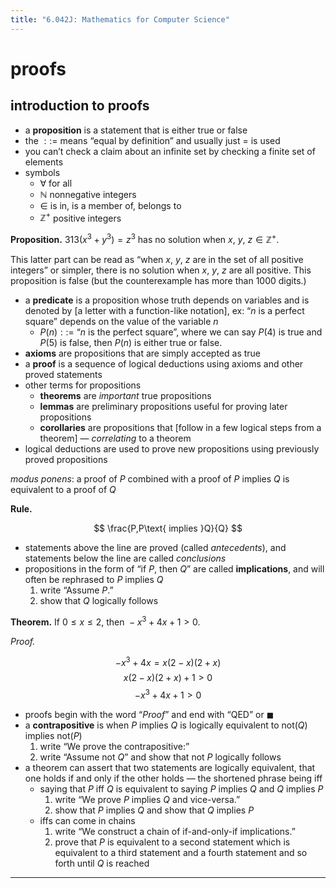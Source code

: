 ```yaml
---
title: "6.042J: Mathematics for Computer Science"
---
```


# proofs

## introduction to proofs

- a **proposition** is a statement that is either true or false
- the $::=$ means “equal by definition” and usually just $=$ is used
- you can’t check a claim about an infinite set by checking a finite set of elements
- symbols
    - $\forall$ for all
    - $\mathbb{N}$ nonnegative integers
    - $\in$ is in, is a member of, belongs to
    - $\mathbb{Z}^+$ positive integers

**Proposition.** $313(x^3+y^3)=z^3$ has no solution when $x$, $y$, $z \in\mathbb{Z}^+$.

This latter part can be read as “when $x$, $y$, $z$ are in the set of all positive integers” or simpler, there is no solution when $x$, $y$, $z$ are all positive. This proposition is false (but the counterexample has more than 1000 digits.)

- a **predicate** is a proposition whose truth depends on variables and is denoted by [a letter with a function-like notation], ex: “$n$ is a perfect square” depends on the value of the variable $n$
    - $P(n)::=$ “$n$ is the perfect square”, where we can say $P(4)$ is true and $P(5)$ is false, then $P(n)$ is either true or false.
- **axioms** are propositions that are simply accepted as true
- a **proof** is a sequence of logical deductions using axioms and other proved statements
- other terms for propositions
    - **theorems** are *important* true propositions
    - **lemmas** are preliminary propositions useful for proving later propositions
    - **corollaries** are propositions that [follow in a few logical steps from a theorem] — *correlating* to a theorem
- logical deductions are used to prove new propositions using previously proved propositions

*modus ponens*: a proof of $P$ combined with a proof of $P\text{ implies }Q$ is equivalent to a proof of $Q$

**Rule.**

$$
\frac{P,P\text{ implies }Q}{Q}
$$

- statements above the line are proved (called *antecedents*), and statements below the line are called *conclusions*
- propositions in the form of “if $P$, then $Q$” are called **implications**, and will often be rephrased to $P\text{ implies }Q$
    1. write “Assume $P$.”
    2. show that $Q$ logically follows

**Theorem.** $\text{If }0\le x\le2\text{, then }-x^3+4x+1\gt0.$

*Proof.*

$$
-x^3+4x=x(2-x)(2+x)
$$
$$
x(2-x)(2+x)+1\gt 0
$$
$$
-x^3+4x+1\gt 0
\tag*{$\blacksquare$}
$$

- proofs begin with the word “*Proof*” and end with “QED” or $\blacksquare$
- a **contrapositive** is when $P\text{ implies }Q$ is logically equivalent to $\text{not(}Q\text{) implies not(}P)$
    1. write “We prove the contrapositive:”
    2. write “Assume $\text{not }Q$” and show that $\text{not } P$ logically follows
- a theorem can assert that two statements are logically equivalent, that one holds if and only if the other holds — the shortened phrase being $\text{iff}$
    - saying that $P\text{ iff }Q$ is equivalent to saying $P\text{ implies }Q$ and $Q\text{ implies }P$
        1. write “We prove $P$ implies $Q$ and vice-versa.”
        2. show that $P$ implies $Q$ and show that $Q$ implies $P$
    - $\text{iff}$s can come in chains
        1. write “We construct a chain of if-and-only-if implications.”
        2. prove that $P$ is equivalent to a second statement which is equivalent to a third statement and a fourth statement and so forth until $Q$ is reached

---